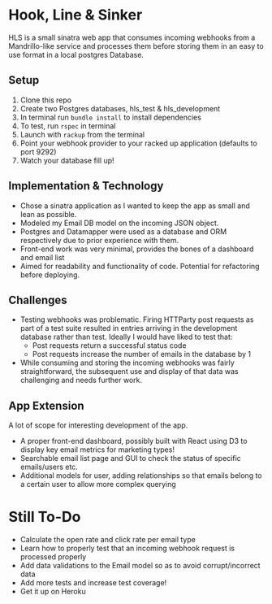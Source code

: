 # Hook, Line & Sinker

HLS is a small sinatra web app that consumes incoming webhooks from a Mandrillo-like service and processes them before storing them in an easy to use format in a local postgres Database.

## Setup

1. Clone this repo
2. Create two Postgres databases, hls_test & hls_development
3. In terminal run `bundle install` to install dependencies
4. To test, run `rspec` in terminal
5. Launch with `rackup` from the terminal
6. Point your webhook provider to your racked up application (defaults to port 9292)
7. Watch your database fill up!

## Implementation & Technology
* Chose a sinatra application as I wanted to keep the app as small and lean as possible.
* Modeled my Email DB model on the incoming JSON object.
* Postgres and Datamapper were used as a database and ORM respectively due to prior experience with them.
* Front-end work was very minimal, provides the bones of a dashboard and email list
* Aimed for readability and functionality of code. Potential for refactoring before deploying.

## Challenges
* Testing webhooks was problematic. Firing HTTParty post requests as part of a test suite resulted in entries arriving in the development database rather than test. Ideally I would have liked to test that:
    * Post requests return a successful status code
    * Post requests increase the number of emails in the database by 1
* While consuming and storing the incoming webhooks was fairly straightforward, the subsequent use and display of that data was challenging and needs further work.

## App Extension

A lot of scope for interesting development of the app.
* A proper front-end dashboard, possibly built with React using D3 to display key email metrics for marketing types!
* Searchable email list page and GUI to check the status of specific emails/users etc.
* Additional models for user, adding relationships so that emails belong to a certain user to allow more complex querying

# Still To-Do

* Calculate the open rate and click rate per email type
* Learn how to properly test that an incoming webhook request is processed properly
* Add data validations to the Email model so as to avoid corrupt/incorrect data
* Add more tests and increase test coverage!
* Get it up on Heroku
